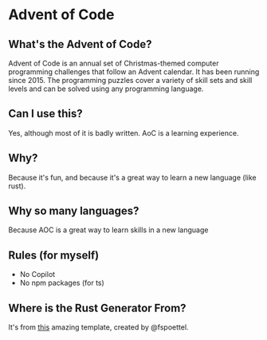 # Advent of Code

## What's the Advent of Code?

Advent of Code is an annual set of Christmas-themed computer programming challenges that follow an Advent calendar. It has been running since 2015. The programming puzzles cover a variety of skill sets and skill levels and can be solved using any programming language.

## Can I use this?

Yes, although most of it is badly written. AoC is a learning experience.

## Why?

Because it's fun, and because it's a great way to learn a new language (like rust).

## Why so many languages?

Because AOC is a great way to learn skills in a new language

## Rules (for myself)

- No Copilot
- No npm packages (for ts)

## Where is the Rust Generator From?

It's from [this](https://github.com/fspoettel/advent-of-code-rust) amazing template, created by @fspoettel.